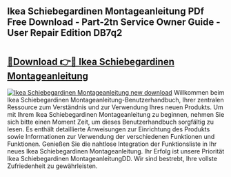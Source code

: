 ## Ikea Schiebegardinen Montageanleitung PDf Free Download - Part-2tn Service Owner Guide - User Repair Edition DB7q2

# <h2><a href="http://df6s0fx.blite.top/?on=Ikea+Schiebegardinen+Montageanleitung">🔗Download 👉🔴 Ikea Schiebegardinen Montageanleitung</a></h2>

[![Ikea Schiebegardinen Montageanleitung new download](https://i.imgur.com/lujVjoI.png)](http://df6s0fx.blite.top/?on=Ikea+Schiebegardinen+Montageanleitung)
Willkommen beim Ikea Schiebegardinen Montageanleitung-Benutzerhandbuch, Ihrer zentralen Ressource zum Verständnis und zur Verwendung Ihres neuen Produkts. Um mit Ihrem Ikea Schiebegardinen Montageanleitung zu beginnen, nehmen Sie sich bitte einen Moment Zeit, um dieses Benutzerhandbuch sorgfältig zu lesen. Es enthält detaillierte Anweisungen zur Einrichtung des Produkts sowie Informationen zur Verwendung der verschiedenen Funktionen und Funktionen. Genießen Sie die nahtlose Integration der Funktionsliste in Ihr neues Ikea Schiebegardinen Montageanleitung. Ihr Erfolg ist unsere Priorität Ikea Schiebegardinen MontageanleitungDD. Wir sind bestrebt, Ihre vollste Zufriedenheit zu gewährleisten.
